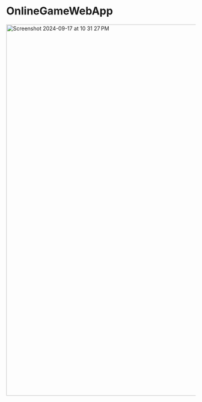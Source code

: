 # OnlineGameWebApp
<img width="990" alt="Screenshot 2024-09-17 at 10 31 27 PM" src="https://github.com/user-attachments/assets/1c6cb609-637c-4b4a-b202-d8de341d4b55">
